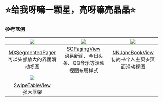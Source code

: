 # ⭐️给我呀嘛一颗星，亮呀嘛亮晶晶⭐️

### 参考范例

|[![](https://github.com/CooFree/CFKit/blob/master/pics/study3.gif)](https://github.com/maxep/MXSegmentedPager)|[![](https://raw.githubusercontent.com/kingsic/SGPagingView/master/Gif/sorgle.gif)](https://raw.githubusercontent.com/kingsic/SGPagingView)|[![](https://github.com/liuzhongning/NNJaneBookView/blob/master/GIF/jianshu.gif)](https://github.com/liuzhongning/NNJaneBookView)|
|:---:|:---:|:---:|
|[MXSegmentedPager](https://github.com/maxep/MXSegmentedPager)<br>可以头部放大的界面滑动视图|[SGPagingView](https://raw.githubusercontent.com/kingsic/SGPagingView)<br>网易新闻、今日头条、QQ音乐等滚动视图布局样式|[NNJaneBookView](https://github.com/liuzhongning/NNJaneBookView)<br>仿简书个人主页多页面滑动视图|
|[![](https://github.com/Roylee-ML/SwipeTableView/blob/master/ScreenShots/screenshot2.gif)](https://github.com/Roylee-ML/SwipeTableView)||||
|[SwipeTableView](https://github.com/Roylee-ML/SwipeTableView)<br>强大框架|||

